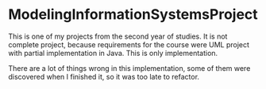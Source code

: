 # ModelingInformationSystemsProject
This is one of my projects from the second year of studies. 
It is not complete project, because requirements for the course were UML project with partial implementation in Java. 
This is only implementation.

There are a lot of things wrong in this implementation, 
some of them were discovered when I finished it, so it was too late to refactor.
